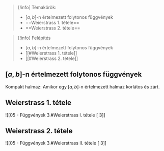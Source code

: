 > [!info] Témakörök:
> - $[a,b]$-n értelmezett folytonos függvények
> - ==Weierstrass 1. tétele==
> - ==Weierstrass 2. tétele==

> [!info] Felépítés
> - $[a,b]$-n értelmezett folytonos függvények
> - [[#Weierstrass 1. tétele]]
> - [[#Weierstrass 2. tétele]]

## $[a,b]$-n értelmezett folytonos függvények
Kompakt halmaz:
Amikor egy $[a,b]$-n értelmezett halmaz korlátos és zárt.
## Weierstrass 1. tétele
![[05 - Függvények 3.#Weierstrass I. tétele [ 3]]
## Weierstrass 2. tétele
![[05 - Függvények 3.#Weierstrass II. tétele [ 3]]